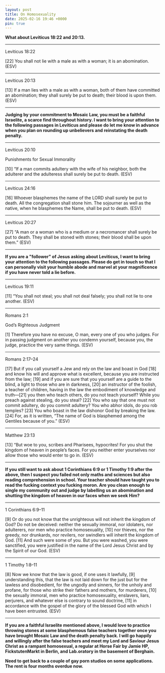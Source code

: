 ```yaml
---
layout: post
title: On Homosexuality
date: 2025-02-16 19:46 +0000
pin: true
---
```


**What about Leviticus 18:22 and 20:13.**

---

Leviticus 18:22

[22] You shall not lie with a male as with a woman; it is an abomination. (ESV)

---

Leviticus 20:13

[13] If a man lies with a male as with a woman, both of them have committed an abomination; they shall surely be put to death; their blood is upon them. (ESV)

---

**Judging by your commitment to Mosaic Law, you must be a faithful Israelite, a scarce find throughout history. I want to bring your attention to the following passages in Leviticus and please do let me know in advance when you plan on rounding up unbelievers and reinstating the death penalty.**

---

Leviticus 20:10

Punishments for Sexual Immorality

[10] “If a man commits adultery with the wife of his neighbor, both the adulterer and the adulteress shall surely be put to death. (ESV)

---

Leviticus 24:16

[16] Whoever blasphemes the name of the LORD shall surely be put to death. All the congregation shall stone him. The sojourner as well as the native, when he blasphemes the Name, shall be put to death. (ESV)

---

Leviticus 20:27

[27] “A man or a woman who is a medium or a necromancer shall surely be put to death. They shall be stoned with stones; their blood shall be upon them.” (ESV)

---

**If you are a "follower" of Jesus asking about Leviticus, I want to bring your attention to the following passages. Please do get in touch so that I can personally visit your humble abode and marvel at your magnificence if you have never told a lie before.**

---

Leviticus 19:11

[11] “You shall not steal; you shall not deal falsely; you shall not lie to one another. (ESV)

---

Romans 2:1

God’s Righteous Judgment

[1] Therefore you have no excuse, O man, every one of you who judges. For in passing judgment on another you condemn yourself, because you, the judge, practice the very same things. (ESV)

---

Romans 2:17–24

[17] But if you call yourself a Jew and rely on the law and boast in God [18] and know his will and approve what is excellent, because you are instructed from the law; [19] and if you are sure that you yourself are a guide to the blind, a light to those who are in darkness, [20] an instructor of the foolish, a teacher of children, having in the law the embodiment of knowledge and truth—[21] you then who teach others, do you not teach yourself? While you preach against stealing, do you steal? [22] You who say that one must not commit adultery, do you commit adultery? You who abhor idols, do you rob temples? [23] You who boast in the law dishonor God by breaking the law. [24] For, as it is written, “The name of God is blasphemed among the Gentiles because of you.” (ESV)

---

Matthew 23:13

[13] “But woe to you, scribes and Pharisees, hypocrites! For you shut the kingdom of heaven in people’s faces. For you neither enter yourselves nor allow those who would enter to go in. (ESV)

---

**If you still want to ask about 1 Corinthians 6:9 or 1 Timothy 1:9 after the above, then I suspect you failed not only maths and sciences but also reading comprehension in school. Your teacher should have taught you to read the fucking context you fucking moron. Are you clean enough to single my community out and judge by labelling us an abomination and shutting the kingdom of heaven in our faces when we seek Him?**

---

1 Corinthians 6:9–11

[9] Or do you not know that the unrighteous will not inherit the kingdom of God? Do not be deceived: neither the sexually immoral, nor idolaters, nor adulterers, nor men who practice homosexuality, [10] nor thieves, nor the greedy, nor drunkards, nor revilers, nor swindlers will inherit the kingdom of God. [11] And such were some of you. But you were washed, you were sanctified, you were justified in the name of the Lord Jesus Christ and by the Spirit of our God. (ESV)

---

1 Timothy 1:8–11

[8] Now we know that the law is good, if one uses it lawfully, [9] understanding this, that the law is not laid down for the just but for the lawless and disobedient, for the ungodly and sinners, for the unholy and profane, for those who strike their fathers and mothers, for murderers, [10] the sexually immoral, men who practice homosexuality, enslavers, liars, perjurers, and whatever else is contrary to sound doctrine, [11] in accordance with the gospel of the glory of the blessed God with which I have been entrusted. (ESV)

---

**If you are a faithful Israelite mentioned above, I would love to practice throwing stones at some blasphemous false teachers together once you have brought Mosaic Law and the death penalty back. I will go happily and willingly after the false teachers and meet my Lord and Saviour Jesus Christ as a rampant homosexual, a regular at Horse Fair by Jamie HP, FickstutenMarkt in Berlin, and Lab.oratory in the basement of Berghain.**

**Need to get back to a couple of gay porn studios on some applications. The rent is four months overdue now.**